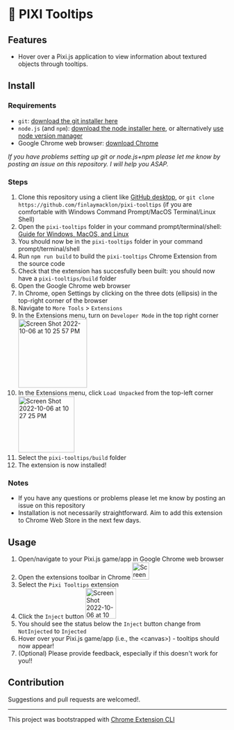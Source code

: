 # 🔎 PIXI Tooltips
## Features

- Hover over a Pixi.js application to view information about textured objects through tooltips.

## Install

### Requirements
- `git`: [download the git installer here](https://git-scm.com/downloads)
- `node.js` (and `npm`): [download the node installer here](https://nodejs.org/en/), or alternatively [use node version manager](https://github.com/nvm-sh/nvm)
- Google Chrome web browser: [download Chrome](https://www.google.com/chrome/dr/download/)

*If you have problems setting up git or node.js+npm please let me know by posting an issue on this repository. I will help you ASAP.*

### Steps
1) Clone this repository using a client like [GitHub desktop](https://docs.github.com/en/desktop/contributing-and-collaborating-using-github-desktop/adding-and-cloning-repositories/cloning-a-repository-from-github-to-github-desktop), or `git clone https://github.com/finlaymacklon/pixi-tooltips` (if you are comfortable with Windows Command Prompt/MacOS Terminal/Linux Shell)
2) Open the `pixi-tooltips` folder in your command prompt/terminal/shell: [Guide for Windows, MacOS, and Linux](https://www.groovypost.com/howto/open-command-window-terminal-window-specific-folder-windows-mac-linux/)
3) You should now be in the `pixi-tooltips` folder in your command prompt/terminal/shell
4) Run `npm run build` to build the `pixi-tooltips` Chrome Extension from the source code
5) Check that the extension has succesfully been built: you should now have a `pixi-tooltips/build` folder
6) Open the Google Chrome web browser
7) In Chrome, open Settings by clicking on the three dots (ellipsis) in the top-right corner of the browser
8) Navigate to `More Tools` > `Extensions`
9) In the Extensions menu, turn on `Developer Mode` in the top right corner <img width="158" alt="Screen Shot 2022-10-06 at 10 25 57 PM" src="https://user-images.githubusercontent.com/49216954/194461562-a4548ae3-ba94-4c05-846c-9a8567b7c0ac.png">
10) In the Extensions menu, click `Load Unpacked` from the top-left corner <img width="129" alt="Screen Shot 2022-10-06 at 10 27 25 PM" src="https://user-images.githubusercontent.com/49216954/194461736-0ad2ef41-44a9-4a15-a752-7fa46a89bd89.png">
11) Select the `pixi-tooltips/build` folder
12) The extension is now installed!

### Notes
- If you have any questions or problems please let me know by posting an issue on this repository
- Installation is not necessarily straightforward. Aim to add this extension to Chrome Web Store in the next few days.

## Usage
1) Open/navigate to your Pixi.js game/app in Google Chrome web browser
2) Open the extensions toolbar in Chrome <img width="39" alt="Screen Shot 2022-10-06 at 10 28 59 PM" src="https://user-images.githubusercontent.com/49216954/194461889-1eca28e0-93fe-426f-bed1-a770a0d0cad7.png">
3) Select the `Pixi Tooltips` extension
4) Click the `Inject` button <img width="70" alt="Screen Shot 2022-10-06 at 10 30 45 PM" src="https://user-images.githubusercontent.com/49216954/194462083-eb0f1fc1-c12a-4f01-b1fe-0d6b05bd3350.png">
5) You should see the status below the `Inject` button change from `NotInjected` to `Injected`
6) Hover over your Pixi.js game/app (i.e., the \<canvas\>) - tooltips should now appear!
7) (Optional) Please provide feedback, especially if this doesn't work for you!!

## Contribution

Suggestions and pull requests are welcomed!.

---

This project was bootstrapped with [Chrome Extension CLI](https://github.com/dutiyesh/chrome-extension-cli)

